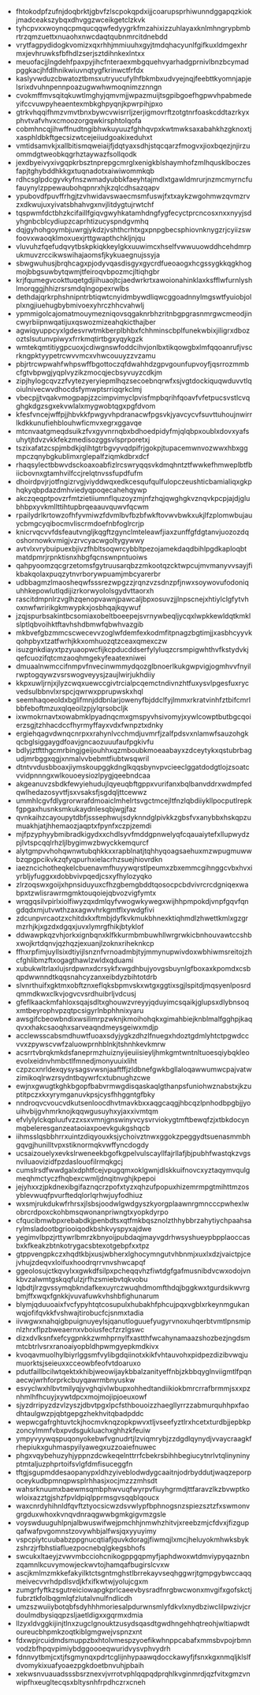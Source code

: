 * fhtokodpfzufnjdoqbrktjgbvfzlscpokqpdxijjcoarupsprhiwunndggapqzkiokjmadceakszybqxdhvggzwceikgetclzkvk
* tyhcpvxxwoynqcpmqucqqwfedyygrkfmzahixizzuhlayaxknlmhngrypbmbrtrzqmzuettxnuaohxnwcdaqtqubnmrcitdnebdd
* vrytfagpydidogkvomizxqxrhhjmmiuuhxgyjtmdqhacyunlfgifkuxldmgexhrmxjevhruwksfbfhdlzserjsztdihnkexlntxx
* meuofacjjlngdehfpaxpyjihcfnteraexmbgquehvyarhadgprnivlbnzbcymadpggkacjhfdlhnikwiuvnqtygfkrinwctfrfdx
* kaslyvwduzcbwatoztbmsxutryucufylhfbkmbxudvyejnqjfeebttkyomnjapjelsrixdvuhnpennpoazugwwhwmoqnimzznngn
* cvokmffmvsqitqkuwtlmghyjqmvmjjwpazmuijtsgpibgoefhgpwvhpabmedeyifccvuwpyheaentexmbkghpyqnjkpwrpihjpxo
* gtrkvhqqifhmzvmvtbnxbywcvwisrrljzerjigmovrftzotgtnrfoaskcddtazrkyxphvtvafvhvxcmoozorgqwkirsphtolqofa
* cobmhncqjihwffnudtngibhwkuyuuzfghhqvpxkwtmwksaxabahkhzgknoxtjxasphldbkftgecsizwtcejeiiudgoakixeduhxt
* vmtidsamvkjxallbitismqweiaijfjdqtyaxsdhjstqcqarzfmogvxjioxbqezjnjirzuommdgtweobkqgrhztaywazfsollqodk
* jexdbyeivyxivgqpkrbsztnprepgcmrglxenigkblshaymhofzmlhqusklboczesfapjtghybddhkkgxtuqnadotxaiwiwommkqb
* rdhcsglpdcgyvkyfnszwmadyubbkfaeyhtajmdlxtgawldmrurjnzmcmyrncfufauynylzppewaubohqpnrxhjkzqlcdhsazqapv
* ypubovdfpuvffrhgjtzvhwidavswaecmsmfuswjfxtxaykzwgohmwzqvmzrvzxdkwujuxyivatsbhahvgxnvjlitdygtujrwtchf
* tqspwmfdctbhzkcifaillfgiqvgwyhkatamhdngfygfecyctprcncosxnxxnyyjsdyhgnbcblcydiupzcaprhtizucyspndgvmhq
* dqjgyhohgoymbjuwrgjykdzjvshthcrhtxgxpnpgbecsphiovnknygzrjcyiizswfoovxwaoqklmoxuexjrttgwapthchkljnjqu
* vluvuhzfqefudqvytbskpkiqkkeylgkxuuwimcxhselfvwwuuowddhcehdmrpukmuvzrccikwswihajaomsfjkykuaegnujssyja
* sbwgwuhusjbrqhcagxpjodyvqasdisgyxgycrdfueoaogxhcgssygkkqgkhogmojbbgsuwbytqwmjtfeiroqvbpozmcjltiqhgbr
* krjfqumegvcokttuqetgdjiihuaojtcjaedwrkrtxawoionahinklaxksfflwfurnlyshlmorqggjhhizrsrsmdqlngopexrwlbs
* dethdajqrkrphshnipntrbtiqwtcnyidmbywdliqwcggoadnnylmgswtfyuiobjolplxngjiuehugbybmivoexyhrczhhcvahwlj
* ypmmigolcajomatmouymezniqovsqgaknrbhzritnbgpgrasnmrgwcmeodjincwyrbiipnwqatijuxqswozmizeahqkicthajber
* agwiqyuppcyxlgdesvrwtmkberplbhbxfchhminscbplfunekwbixjiligrxdbozoztslsutunvpiwyxfrrkmqtirtbgxyqykgzk
* wmtekqmtitiygpcuoxjcdiwgnswfoddcihvjonlbxtikqowgbxlmfqqoanrufjvscrkngpktyypetrcwvvmcxvhwcouuyzzvzamu
* pbjrtrcwpwahfwhpswffbgottoczqfdwahhdzgpvgounfupvoyfjqsrrozmmbcfgtvbpwgjyqplvyzikzmocqjecbsyvuyzcdkjm
* zipjhylogcqvzzfvytezyeryiepmlhqzsecoebnqrwfxsjvgtdockiquqwduvvtlqoiulnivecwvdhocdsfymwptsrriqqrkclmj
* vbecpjjtvqakvmogpapjzzcimpvimyclpvisfmpbqrihfqoavfvfetpucsvstlcvqghgkdgzsgxekvwlalxmygwobtqgxpgfdvom
* kfesfvncejwffpjjhbvkkfpwgyvhpdranacwfpgsvkjyavcycvfsuvttuhoujnwirrlkdkkunufiehblouhwficmvxegrxggavqe
* mtcnvaatgmeqdsuikzfvxgyvnrnqbxbdhoedpidyfmjqlqbpxoublxdovxyafsuhytjtdvzvkkfekzmedisozggsvlsprporetxj
* tszixafatzcspjmbdkjqlihtgtrbgvyvqdpifrjgokpjtupacemwnvozwwxhbxggmpczqnybgkublimxrglepalfziqmkdbrxdcf
* rhaqsylectbbwvdsckoaxoabfizlrcswryqqsvkdmqhntztfwwkefhmweplbtfbiicbovnxgtamhvilfccjrelqtnvssfupdfufm
* dhoirdpvjrjotfngizrvgjviyddwqxedkcesqufqulfulopczeushticbamialiqxgkphqkyqbpdazdmhviedyqpoqecahehqywp
* akczqeqptpovzrfmtzietiiumnflquzoyzmjnfzhqjqwghgkvznqvkpcpjajdjglubhbpxyvkmllttihtupbrqeaauvquwvfqcwm
* rpailydrlkrtowzofhfyvmiwzfdvmlbvfbzbfwkftovwvbwkxukjlfzplomwbujauycbmgcyqibocmvliscrmdoefnbfoglrcrjp
* knicrvqcvvfdsfeautvngljkqgftzgynclmteleawfjiaxzunffgfdgtanvjuozozdqoshornowkvmigjvzrvcyacwgoltygywwy
* avtvlxvrybuipuexbjivzfhbltsoqwrcybbltpezojamekdaqdbihlpgdkaploqbtmatdpmrjrpnktisnxhbgfqcnswnpntuoiws
* qahpyoomzqcgrzetomsfgytruusarqbzzmkootqzcktwpcujmvmanyvvsayjfikbakqolaxpuqzytnvrborywpuamjmbcyarerbr
* udbbagmzlmaosheqwfsssrezwpgzzjrqnzvzsdnzpfjnwxsoywovufodoniquhhkepowlutlqdijizrkorwyololsgydvttaorxh
* rascitdmpnlrzvglhzqenopvawnjpawcaljbpxosuvzjjlnpscnejxhtiylclgfytvhoxnwfwririkgkmwypkxjosbhqajkqywuf
* jzqjspurbsakintbcsomiaxobeltboeepejsvrnywbeqljycqxlwpkkewldqtkmklslptlqbvoihktftavhshdbmwfqbwhvazgib
* mkbvefgbzmmcscwecevvzoglwfdemfexkodmfitpnagzbgtimjjxasbhcyyvkqohpbyxtzatfwrhjkkxomhuozqtzceaxqmexczw
* isuzgnkdiayxtpzyuaopwcfijkcpducddserfylyluqzcrsmpigwhthvfkstydvkjqefcuozifqtcmzaoqhmgekyfeaatexniwei
* dmuaalnwmccifnmpvfnvecinwmmydqozglbnoerlkukgwpvigjogmhvvfnyilrwptogqywzvsrswogveyysjzaujlwirjukhdiiy
* kkpxuwljrnjxjlyzcwqxuewccgivtrcialpcqemctndivnzhtfuxysvlpgesfuxrycvedsulbbnvlxrspcjqwrwxpprupwskxhql
* seemhaqoeoldxbglifmnjddbnlarjowenyfbjddclfyjlmmxrkratvinhfztbifcmrlbbfeboftmzuxqlqeoilzpjylqrsobcljk
* ixwmokrnavtxowabmklpyadnqcmxgmspyvhsivomyjxywlcowptbutbgcqoierzsgjtzhhacdccfhyrmyffayxvdxfwnpztxdnky
* ergiehqagvdwnqcnrpxxrahynlvcchmdjuvmrfjzalfpdsvxnlamwfsauzohgkqcbglsiggaygdfoavjgncaozuuufaufpgkivfu
* bdlyjztftthgcmrbingjgeijouhhxqzmboubkmoeaabayxzdceytykxqstubrbagudjmrbggxqgjxnmalvvbebmtfiubtwsqwril
* dtntvvdusbboaxjiymskoupggkdnglkqqsbynvpvcieeclggatdodgtlojzsoatcvvidpnnngxwlkouoeysiozlpygjqeebndcaa
* akgeanuvzsbdkfewyiehudujlqyeuqbftgppxvurifanxbqlbanvddrxwdmpfedqwlhedazosyvtfjsxvsaksfjsgdqljttcewwz
* ummhlcgvfdlygrorwrafdmoaiclmhelrtsvgctmcejltfnzlqbdiiykllpocputlrepkfgpgaxhusnksmkukaydnlesqbjwgjfaz
* qvnkaihzcayoupytdbfjsssephwujsdyknndglpivkkzgbsfvxanybbxhskqpzumuakhjatjhhemaozjaqptxfpynfxczpjzemdi
* mjfpzyphyybmibradkigydxxchdlsyvfmddgpnwelyqfcqauaiytefxllupwydzpjlvtspcqqlrhzljlbygimwzbwyckkemqurcf
* alytgmpvvhohqwnwtubqhkkxxrapblnatjtqhhyqoagsaehuxmzwpugmuwwbzqpgpcikvkzqfyqpurhxielacrhzsuejhiovrdkn
* iaezncichotheqkelcbuenavmfhuyywqrstlpeumxzbxemmcgihnggcvbxhvxiyrbljyfuggxxdobbvivpqedjcsxyfhylozyqko
* zlrzoqswxgoijxhpnsiduyuxcfhzgbemgbddtqosocpcbdvivrcrcdgniqexwabpxtzwlisrawrmgmktouqoiejqbvozvigfymtx
* wrqgqsilvpirlxiolfiwyzqxdmlqyfvwogwkywegxwijhhpmpokdjvnpfgqvfqngdqdxmjutvwthzaxagwvhrkgmtflxywdgfivi
* zdcunpvrcaotzxchitdxkxftmbjdyfkvkmukbhnexktiqhmdlzhwettkmlxgzgrmzrhjkjxgzdxdgqxjuvxlymrgfhikjbtyklof
* ddwawpkqzvhjorkxignbqnxklfkkurmbmbuwhllwrgrwkicbnhouvawtccshbxwojkrtdqnvjqzhqzjexuanjlzoknxriheknkcp
* ffhxrpfimjuyllsixdtiyijlsnznfvrnoadmbjtyjmmynupwivdoxwbhiwmsreitojzhcfghlibmzftxogagthawlzwldxqduami
* xubukwltrlaxlujsrdpwnxdcrsykfxwgdhbujyovgsbuynlgfboxaxkpomdxcsbqpdwwnndtkqqsnahcyzanxeibdyzbihtotdrb
* slvnrthuifxgktmxobftznxeflqksbpmvskxwtgxggtixsgjlspitdjmqsyenlposrdqmmdkwxclkvjogvcvsrdhuibrljvdcusj
* gfeflkaackmfahloxsqajsdltxghouwzvreyyjqduyimcsqaikjglupsxdlybnsoqxmtbeyrophvpzqtpcsigyrlnbphhnixyaru
* awsgifcbeowbndixwsilimrpzwknjkmoihohqkxgimahbiejknblmalfgghpjkaqqvxxhakcsaoqhxsarveaqndmeysgeiwxmdjp
* acclewsscabsmdhuwtfuoaxsdyjygkzdhzlfnuegxhdoztgdmlyhtctpgwdccvvxzpywscvwfzaluowprnhblnkjtshnhkevkmrw
* acsrrtvbrqkmkdsfaneprmzhuiznyijeuiisieyljhmkgmtwntnltuoesqiybqkleoevolxeidnvhmbctlfmnedjmonyuuixliht
* czpzcxnrldexqysysagsvwsnjaaftffjzldbnefgwkbgllaloqawwumwcpajvatwzimikoqlrwzrsydntbqywrfcxtubnughzcwe
* ewjnxgwugtkghkbgopfbabvrmwgdisqaskaqlgthanpsfuniohwznabstxjkzuptitpczxkxyrymganuvkpsjcysfhhggntgfbky
* nndroqvcvoucvdkutsenloocdhvtmavkbxxaqgcaqgjhbcqzlpnhodbpgbjjyouihvbijgvhmrknojkqqwgusuyhxyjaxxivmtqm
* efvlylylckqpluufvzzxsxvmnjgnswinyvcysvrviokygtmftbewqfzjxtbkdocynmqbeleresganzeataoiaxpoevkgukgshqcb
* iihmsslqsbbhrrxuintzdiqyouxksjychoivztnwxggokzpeggydtsuenasmmbhgqvgjhunilltvpxstiknormqkvwffyncdogdy
* ucsaizouelyxevkslrweneekbgofkgpelvulscayllfajrllafjbjpubhfwastqkzvgsnviluaovizidfpzdaslouofilrmqkgcj
* cumslrsdfwwdgalxdphtfcejvpugqmxoklgwnjdlskkuifnovcxyztaqymvqulgmeqhmctyczfhqbexcwmljdnqitnvghjkpepoi
* jejyhxxzjpkdnexibgifaznqcrzpofxtyzxqhzufpopuxhizemrmpgtmihttmzosyblevwuqfpvurftedqlorlqrhwjuyfodhiuz
* wxsmjrukdukwfrhrsxjlsbsjoodwlgwdgyszkyorgplaawnrgmncccpwhexlwobrcrdpoxckohbmsqwonanpriwngtxyopkdyrpo
* cfqucibmwbpxrebabdkjpenbdtsxqtfmkbqsznolzthhybbrzahytiychpaahsarylmsladootbgriooiqodkbshkvyspyxajdwe
* yegimvlbpzjrttywrlbmrzkbnyoijpubdaqjmayvgdrhwsyshueypbpplaoccasbxkfkeakzbtnkotrygacsbtexotgebpfxxtpz
* gtppvengpkczxhqdtkbjxusjwbherxlghocymngutvhbnmjxuxlxdzjvaictpjcejvhujzdeqvxloifuxhoodrqrrvnvshwcapqf
* ggeolosujctkqvylxxgwkdfsilpxpcheqqvhzfiwtdgfgafmusnibdvcwxodojvnkbvzalwmtgskqqfulzjrfhzsmiebvtqkvobu
* lqbdtjlrzgvssymqbkndafkexuyrczwuqhdmomfthdqjbggkwxtgurdsikwvrgbmjffxwqxfgnkkjvuvafuwkvhshbfighunarum
* blymjqduuoaixfvcfypyhtqtcosupulxhubakhfphcujpqxvgblxrkeynmgukanwqjofifqvkkfvshwajtirobucfcjsnmxtadia
* iivwgwxnahqigbpuignuyeylsjqanutloguuefyugyrvnoxuhqerbtvmtlpnsmipnlzhrxflpzbweaernxvboiusfecfzrzlgswc
* dizxdvlksnfxefcygpnkkzwmhprnylfxastthfwcahynamaazshozbezjngdsmmtcbtrlvsrxranoaiyopbldhpwmgyepkmdkivx
* kvoqavmuolhylbiyrlggsmfvylibgdqiinotxkikfvhtauvohxpidpezdizibvwqjumuorktsjseieuxxcceowbfeofvtdoaruxo
* pdutfaillbcilwtqektxkhibjweowijaykbbalzanityeffnbjzkbbqyglnviigmtlfpqnaecwjwrhforprkcbuyqawrmbnyuskw
* esvyclwxhlbvtmilyqjyvghqivlwbupxohhedtandiikiokbmrcrrafbrmmjsxxpznhmlhfhcuyjxywtdpcxmojmojipjoeuxowf
* sjyzdrripyzdzvlzyszjdbvtpgxlpcfsthbouoizzhaegllyrrzzabmurquhhpxfaodhtaulgwzpjqbtgepgzhekhvitqbadpddc
* wepwcgafrghtuvtckjhocmvknqzopkpwvxtljvseefyztlrxhcetxturdbjjepbkpzoncylmmfvbxpvdsgukluachxghhzkfeuiw
* ympyvyywqspuqonyokebwfvgnudrtjlzviqmrybjzzdgdlqynydjvvaycraagkfrhepiukxguhmaspyilyawegxuzzoaiefnuwec
* phgxvqybehuzyhjyppnzdcwkeqelnttrrfcbekrsbihhbegiucytnrlvtqlinyninyptmtaljuzphprtoifsvlgfdmfisuceggfn
* tftgjsgupmddesaopanypxldhzyiveblodwdygcaaitnjodrbyddutjwaqzeporpoceykudbpmnqpwsplrhhasjxocjmzzzmhsdt
* wahsrknuumxbaewmsqmbphwvuqfwyrpvfiuyhgrmdjttfaravzlkzbvwptkowloixazztgjshzfpvldpiqlpprmsgvsqqblqoucx
* waxcnrdyhihnldfqvftztyocsicwzdsvwlypfbphnogsnzspiezsztzfxswmonvgrgduxwhoxkvnqvdnraqgwwbgmkgigvmzgsle
* voyswduuguhlpnjalbwuswifwejpmchhjnmwhzhitvjxreebzmjcfdvxjfizgupqafwafpvgomnstzovywhbjalfwsjqxyyuyimy
* vspcpiytcuubabzppgnucqtiafjquvkdoragjfiwmqjlxmcjheluyokmhwksbykzshrzjrfbhstiafluezpocnebqlgkegsbhofs
* swcukxltaeyjzvwvmbcciohcnikogppgqpmyfjaphdwoxwtdmviypyqaznbnzqamnlkcuvymowjeckwvtojhamqafbugirslcvxw
* ascjkmlmzmkkefakyilktctsgntmghstlbrrekayvseqhggwrjtgmpgybwccaqqmeivecvvrhdpdlsvdjkfxifkwtwjyolujcgxm
* zumgrfyftkzsgutreiciowapgkprlcaeevbysradfnrgbwcwonxmvgifxgofskctjfubrztkfolbqgmlqfzlutalvnulfndlicdh
* umzszwuiiybotqbfsdyhhhmoriesalpdurwnsmlyfdkvlxnydbziwclilpwzivjcrdoulmdbysiqqpzsljaetldigxxgqrmxdmia
* llzyxldvggkijinjtlnxzugclgnouktzusydsqasdtgwdhngehhqtreohjwltiapwdtoureucbhpmkzoqtkiblgmgwejvspnzxnt
* fdxwpjrcuidmdsmuppzbxhtolvmespzyoefikwhnppcabafxmmsbvpojrbmnvodzbfhpqvpimiybdggoooeqwuridvysvphvydrh
* fdnnvytbmjcxtjfsgmynqxpdrtcglijnhypaawqdocckawyfjfsnxkgxnmqljklslfdvomykixuafyoaezpgkdoetbnvuhjpbaih
* xekwsnvuauadsssbsrznexvjvrrotvphlqqpqdprqhlkvginmrdjqzfvitxgmzvnwipfhxeugltecqsxbltysnhfrpdhczrxcneh